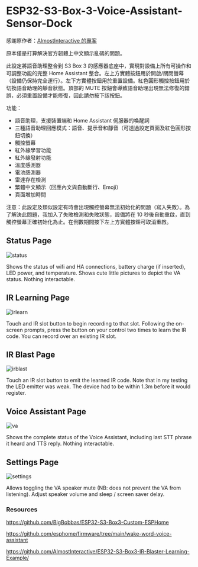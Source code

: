 # ESP32-S3-Box-3-Voice-Assistant-Sensor-Dock

感謝原作者：[AlmostInteractive 的專案](https://github.com/AlmostInteractive/ESP32-S3-Box-3-Voice-Assistant-Sensor-Dock)

原本僅是打算解決官方韌體上中文顯示亂碼的問題。

此設定將語音助理整合到 S3 Box 3 的感應器底座中，實現對設備上所有可操作和可調整功能的完整 Home Assistant 整合。左上方實體按鈕用於開啟/關閉螢幕（設備仍保持完全運行）。左下方實體按鈕用於重置設備。紅色圓形觸控按鈕用於切換語音助理的靜音狀態。頂部的 MUTE 按鈕會導致語音助理出現無法修復的錯誤，必須重置設備才能修復，因此請勿按下該按鈕。

功能：
  - 語音助理，支援裝置端和 Home Assistant 伺服器的喚醒詞
  - 三種語音助理回應模式：語音、提示音和靜音（可透過設定頁面及紅色圓形按鈕切換）
  - 觸控螢幕
  - 紅外線學習功能
  - 紅外線發射功能
  - 溫度感測器
  - 電池感測器
  - 雷達存在檢測
  - 繁體中文顯示（回應內文與自動斷行、Emoji）
  - 頁面增加時間

注意：此設定及類似設定有時會出現觸控螢幕無法初始化的問題（寫入失敗）。為了解決此問題，我加入了失敗檢測和失敗狀態，設備將在 10 秒後自動重啟，直到觸控螢幕正確初始化為止。在倒數期間按下左上方實體按鈕可取消重啟。

## Status Page
![status](https://github.com/AlmostInteractive/ESP32-S3-Box-3-Voice-Assistant-Sensor-Dock/assets/3893631/946a43e4-8dcf-4b96-9e07-71952494b283)

Shows the status of wifi and HA connections, battery charge (if inserted), LED power, and temperature. Shows cute little pictures to depict the VA status.  Nothing interactable.


## IR Learning Page
![irlearn](https://github.com/AlmostInteractive/ESP32-S3-Box-3-Voice-Assistant-Sensor-Dock/assets/3893631/3b4bad68-b882-4eff-b00d-6aa9473ba5f8)

Touch and IR slot button to begin recording to that slot.  Following the on-screen prompts, press the button on your control two times to learn the IR code.  You can record over an existing IR slot.


## IR Blast Page
![irblast](https://github.com/AlmostInteractive/ESP32-S3-Box-3-Voice-Assistant-Sensor-Dock/assets/3893631/a58ba5b2-22e0-438e-8a34-bb098f252465)

Touch an IR slot button to emit the learned IR code.  Note that in my testing the LED emitter was weak.  The device had to be within 1.3m before it would register.


## Voice Assistant Page
![va](https://github.com/AlmostInteractive/ESP32-S3-Box-3-Voice-Assistant-Sensor-Dock/assets/3893631/8a45eaff-bedb-4afe-9b55-1085c55a8ab7)

Shows the complete status of the Voice Assistant, including last STT phrase it heard and TTS reply.  Nothing interactable.


## Settings Page
![settings](https://github.com/AlmostInteractive/ESP32-S3-Box-3-Voice-Assistant-Sensor-Dock/assets/3893631/026f7ec7-4828-437c-8de9-61765ce20ebd)

Allows toggling the VA speaker mute (NB: does not prevent the VA from listening).  Adjust speaker volume and sleep / screen saver delay.


### Resources

https://github.com/BigBobbas/ESP32-S3-Box3-Custom-ESPHome

https://github.com/esphome/firmware/tree/main/wake-word-voice-assistant

https://github.com/AlmostInteractive/ESP32-S3-Box3-IR-Blaster-Learning-Example/
